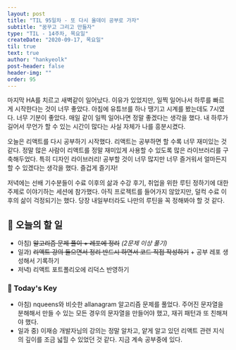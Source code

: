 ```yaml
---
layout: post
title: "TIL 95일차 - 또 다시 올데이 공부로 가자"
subtitle: "꿈꾸고 그리고 만들자"
type: "TIL - 14주차, 목요일"
createDate: "2020-09-17, 목요일"
til: true
text: true
author: "hankyeolk"
post-header: false
header-img: ""
order: 95
---
```


마지막 HA를 치르고 새벽같이 일어났다. 이유가 있었지만, 일찍 일어나서 하루를 빠르게 시작한다는 것이 너무 좋았다. 아침에 유튜브를 하나 땡기고 시계를 봤는데도 7시였다. 너무 기분이 좋았다. 매일 같이 일찍 일어나면 정말 좋겠다는 생각을 했다. 내 하루가 길어서 무언가 할 수 있는 시간이 많다는 사실 자체가 나를 흥분시켰다. <br>

오늘은 리액트를 다시 공부하기 시작했다. 리액트는 공부하면 할 수록 너무 재미있는 것 같다. 정말 많은 사람이 리액트를 정말 재미있게 사용할 수 있도록 많은 라이브러리를 구축해두었다. 특히 디자인 라이브러리! 공부할 것이 너무 많지만 너무 즐거워서 얼마든지 할 수 있겠다는 생각을 했다. 즐겁게 즐기자! <br>

저녁에는 선배 기수분들이 수료 이후의 삶과 수강 후기, 취업을 위한 루틴 정하기에 대한 주제로 이야기하는 세션에 참가했다. 아직 프로젝트를 들어가지 않았지만, 덜컥 수료 이후의 삶이 걱정되기는 했다. 당장 내일부터라도 나만의 루틴을 꼭 정해봐야 할 것 같다. <br>

## 📅 오늘의 할 일

- 아침) ~~알고리즘 문제 풀이 + 레포에 정리~~ _(2문제 이상 풀기)_
- 일과) ~~리액트 강의 들으면서 정리 반드시 하면서 코드 직접 작성하기~~ + 공부 레포 생성해서 기록하기
- 저녁) 리액트 포트폴리오에 리덕스 반영하기

### 🦄 Today's Key

- 아침) nqueens와 비슷한 allanagram 알고리즘 문제를 풀었다. 주어진 문자열을 분해해서 만들 수 있는 모든 경우의 문자열을 만들어야 했고, 재귀 패턴과 또 친해져야 했다.
- 일과 중) 이재승 개발자님의 강의는 정말 알차고, 얕게 알고 있던 리액트 관련 지식의 깊이를 조금 넓힐 수 있었던 것 같다. 지금 계속 공부중에 있다.

